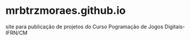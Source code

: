 # mrbtrzmoraes.github.io

site para publicação  de projetos  do Curso Pogramação de Jogos Digitais- IFRN/CM
